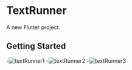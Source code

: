 # TextRunner

A new Flutter project.

## Getting Started
-![textRunner1](https://user-images.githubusercontent.com/28535918/117212115-95b88e80-ae02-11eb-82e7-ba7e0834a79d.png) 
-![textRunner2](https://user-images.githubusercontent.com/28535918/117218601-1def6180-ae0c-11eb-819b-88b5f334bf4c.png)
-![textRunner3](https://user-images.githubusercontent.com/28535918/117218605-1fb92500-ae0c-11eb-8dfd-3f5b11a60cd4.png)

